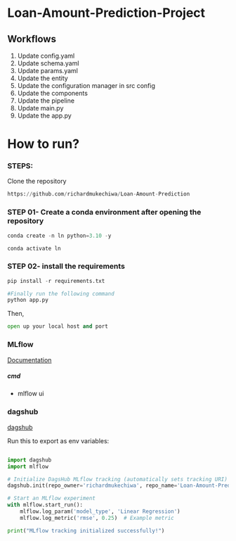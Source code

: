 # Loan-Amount-Prediction-Project

## Workflows

1. Update config.yaml
2. Update schema.yaml
3. Update params.yaml
4. Update the entity
5. Update the configuration manager in src config
6. Update the components
7. Update the pipeline
8. Update main.py
9. Update the app.py

# How to run?

### STEPS:

Clone the repository

```python
https://github.com/richardmukechiwa/Loan-Amount-Prediction
```

### STEP 01- Create a conda environment after opening the repository

```python
conda create -n ln python=3.10 -y
```

```python
conda activate ln
```

### STEP 02- install the requirements

```python
pip install -r requirements.txt
```

```python
#Finally run the following command
python app.py
```

Then,
```python
open up your local host and port
```

### MLflow

[Documentation](https://mlflow.org/docs/latest/index.html)

##### cmd
- mlflow ui


### dagshub

[dagshub](https://dagshub.com/)

Run this to export as env variables:

```python

import dagshub
import mlflow

# Initialize DagsHub MLflow tracking (automatically sets tracking URI)
dagshub.init(repo_owner='richardmukechiwa', repo_name='Loan-Amount-Prediction', mlflow=True)

# Start an MLflow experiment
with mlflow.start_run():
    mlflow.log_param('model_type', 'Linear Regression')
    mlflow.log_metric('rmse', 0.25)  # Example metric

print("MLflow tracking initialized successfully!")
```


